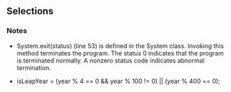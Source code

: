 ## Selections

### Notes
- System.exit(status) (line 53) is defined in the System class. Invoking this method
terminates the program. The status 0 indicates that the program is terminated normally. A nonzero status code indicates abnormal termination.

- isLeapYear = (year % 4 == 0 && year % 100 != 0) || (year % 400 == 0);